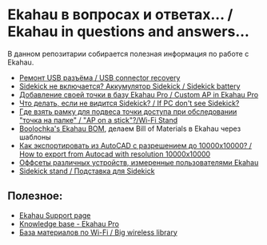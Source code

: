 # Ekahau в вопросах и ответах... / Ekahau in questions and answers...

В данном репозитарии собирается полезная информация по работе с Ekahau.

- [Ремонт USB разъёма / USB connector recovery](./USB_recovery/README.md)
- [Sidekick не включается? Аккумулятор Sidekick / Sidekick battery](./Sidekick_Battery/README.md)
- [Добавление своей точки в базу Ekahau Pro / Custom AP in Ekahau Pro](./Custom-AP-in-Ekahau/README.md)
- [Что делать, если не видится Sidekick? / If PC don't see Sidekick?](./ESK_dont_show/README.md)
- [Где взять рамку для подвеса точки доступа при обследовании "точка на палке" / "AP on a stick"?/Wi-Fi Stand](./WiFiStand/README.md)
- [Boolochka's Ekahau BOM](http://bit.ly/ekahau_bom), делаем Bill of Materials в Ekahau через шаблоны
- [Как экспортировать из AutoCAD с разрешением до 10000x10000? / How to export from Autocad with resolution 10000x10000](./Autocad/README.md)
- [Оффсеты различных устройств, измеренные пользователями Ekahau](./Offsets/)
- [Sidekick stand / Подставка для Sidekick](./Sidekick%20stand/README.md)

## Полезное:
- [Ekahau Support page](https://support.ekahau.com/hc/en-us)
- [Knowledge base - Ekahau Pro](https://support.ekahau.com/hc/en-us/categories/360001609854-Knowledge-base-Ekahau-Pro)
- [База материалов по Wi-Fi / Big wireless library](https://github.com/skhomm/useful-wireless-links)
